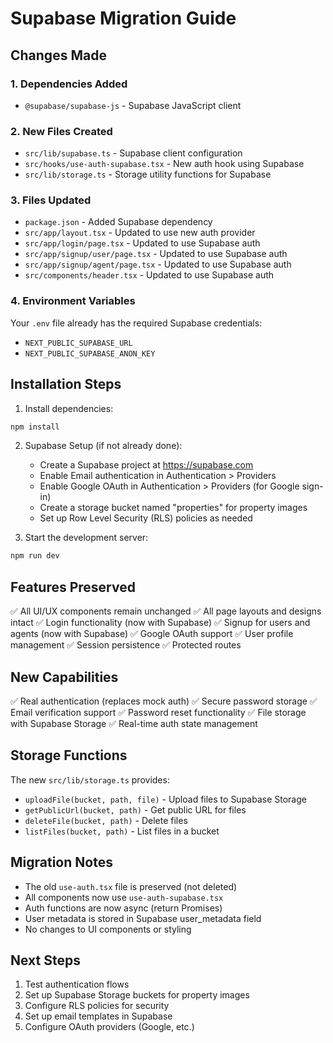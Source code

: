 # Supabase Migration Guide

## Changes Made

### 1. Dependencies Added
- `@supabase/supabase-js` - Supabase JavaScript client

### 2. New Files Created
- `src/lib/supabase.ts` - Supabase client configuration
- `src/hooks/use-auth-supabase.tsx` - New auth hook using Supabase
- `src/lib/storage.ts` - Storage utility functions for Supabase

### 3. Files Updated
- `package.json` - Added Supabase dependency
- `src/app/layout.tsx` - Updated to use new auth provider
- `src/app/login/page.tsx` - Updated to use Supabase auth
- `src/app/signup/user/page.tsx` - Updated to use Supabase auth
- `src/app/signup/agent/page.tsx` - Updated to use Supabase auth
- `src/components/header.tsx` - Updated to use Supabase auth

### 4. Environment Variables
Your `.env` file already has the required Supabase credentials:
- `NEXT_PUBLIC_SUPABASE_URL`
- `NEXT_PUBLIC_SUPABASE_ANON_KEY`

## Installation Steps

1. Install dependencies:
```bash
npm install
```

2. Supabase Setup (if not already done):
   - Create a Supabase project at https://supabase.com
   - Enable Email authentication in Authentication > Providers
   - Enable Google OAuth in Authentication > Providers (for Google sign-in)
   - Create a storage bucket named "properties" for property images
   - Set up Row Level Security (RLS) policies as needed

3. Start the development server:
```bash
npm run dev
```

## Features Preserved

✅ All UI/UX components remain unchanged
✅ All page layouts and designs intact
✅ Login functionality (now with Supabase)
✅ Signup for users and agents (now with Supabase)
✅ Google OAuth support
✅ User profile management
✅ Session persistence
✅ Protected routes

## New Capabilities

✅ Real authentication (replaces mock auth)
✅ Secure password storage
✅ Email verification support
✅ Password reset functionality
✅ File storage with Supabase Storage
✅ Real-time auth state management

## Storage Functions

The new `src/lib/storage.ts` provides:
- `uploadFile(bucket, path, file)` - Upload files to Supabase Storage
- `getPublicUrl(bucket, path)` - Get public URL for files
- `deleteFile(bucket, path)` - Delete files
- `listFiles(bucket, path)` - List files in a bucket

## Migration Notes

- The old `use-auth.tsx` file is preserved (not deleted)
- All components now use `use-auth-supabase.tsx`
- Auth functions are now async (return Promises)
- User metadata is stored in Supabase user_metadata field
- No changes to UI components or styling

## Next Steps

1. Test authentication flows
2. Set up Supabase Storage buckets for property images
3. Configure RLS policies for security
4. Set up email templates in Supabase
5. Configure OAuth providers (Google, etc.)
